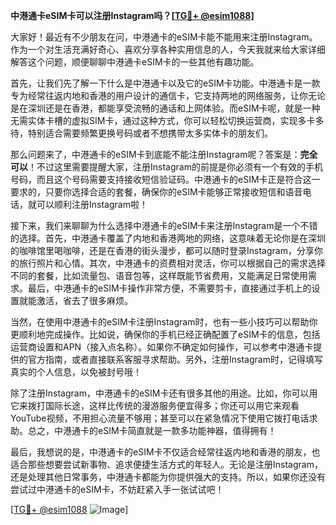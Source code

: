 **中港通卡eSIM卡可以注册Instagram吗？[[TG💪+ @esim1088](https://t.me/s/esim1088)]**

大家好！最近有不少朋友在问，中港通卡的eSIM卡能不能用来注册Instagram。作为一个对生活充满好奇心、喜欢分享各种实用信息的人，今天我就来给大家详细解答这个问题，顺便聊聊中港通卡eSIM卡的一些其他有趣功能。

首先，让我们先了解一下什么是中港通卡以及它的eSIM卡功能。中港通卡是一款专为经常往返内地和香港的用户设计的通信卡，它支持两地的网络服务，让你无论是在深圳还是在香港，都能享受流畅的通话和上网体验。而eSIM卡呢，就是一种无需实体卡槽的虚拟SIM卡，通过这种方式，你可以轻松切换运营商，实现多卡多待，特别适合需要频繁更换号码或者不想携带太多实体卡的朋友们。

那么问题来了，中港通卡的eSIM卡到底能不能注册Instagram呢？答案是：**完全可以**！不过这里需要提醒大家，注册Instagram的前提是你必须有一个有效的手机号码，而且这个号码需要支持接收短信验证码。中港通卡的eSIM卡正是符合这一要求的，只要你选择合适的套餐，确保你的eSIM卡能够正常接收短信和语音电话，就可以顺利注册Instagram啦！

接下来，我们来聊聊为什么选择中港通卡的eSIM卡来注册Instagram是一个不错的选择。首先，中港通卡覆盖了内地和香港两地的网络，这意味着无论你是在深圳的咖啡馆里喝咖啡，还是在香港的街头漫步，都可以随时登录Instagram，分享你的旅行照片和心情。其次，中港通卡的资费相对灵活，你可以根据自己的需求选择不同的套餐，比如流量包、语音包等，这样既能节省费用，又能满足日常使用需求。最后，中港通卡的eSIM卡操作非常方便，不需要剪卡，直接通过手机上的设置就能激活，省去了很多麻烦。

当然，在使用中港通卡的eSIM卡注册Instagram时，也有一些小技巧可以帮助你更顺利地完成操作。比如说，确保你的手机已经正确配置了eSIM卡的信息，包括运营商设置和APN（接入点名称）。如果你不确定如何操作，可以参考中港通卡提供的官方指南，或者直接联系客服寻求帮助。另外，注册Instagram时，记得填写真实的个人信息，以免被封号哦！

除了注册Instagram，中港通卡的eSIM卡还有很多其他的用途。比如，你可以用它来拨打国际长途，这样比传统的漫游服务便宜得多；你还可以用它来观看YouTube视频，不用担心流量不够用；甚至可以在紧急情况下使用它拨打电话求助。总之，中港通卡的eSIM卡简直就是一款多功能神器，值得拥有！

最后，我想说的是，中港通卡的eSIM卡不仅适合经常往返内地和香港的朋友，也适合那些想要尝试新事物、追求便捷生活方式的年轻人。无论是注册Instagram，还是处理其他日常事务，中港通卡都能为你提供强大的支持。所以，如果你还没有尝试过中港通卡的eSIM卡，不妨赶紧入手一张试试吧！

[[TG💪+ @esim1088](https://t.me/s/esim1088) ![Image](https://i.postimg.cc/4NQfJmqS/Snipaste-2025-05-13-00-14-12.png)]